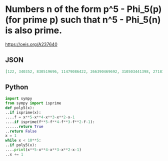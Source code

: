 # Numbers n of the form p^5 \- Phi\_5\(p\) \(for prime p\) such that n^5 \- Phi\_5\(n\) is also prime\.
https://oeis.org/A237640
## JSON
```JSON
[122, 340352, 830519696, 11479086422, 266390469692, 310503441398, 2718130415306, 14837993872846, 59538248604388, 889257663626476, 2496623039993996, 6427431330617746, 7120028814392596, 10777302002014868, 12942591289426088, 24039736320940828]
```
## Python
```Python
import sympy
from sympy import isprime
def poly5(x):
..if isprime(x):
....f = x**5-x**4-x**3-x**2-x-1
....if isprime(f**5-f**4-f**3-f**2-f-1):
......return True
..return False
x = 1
while x < 10**5:
..if poly5(x):
....print(x**5-x**4-x**3-x**2-x-1)
..x += 1
```
